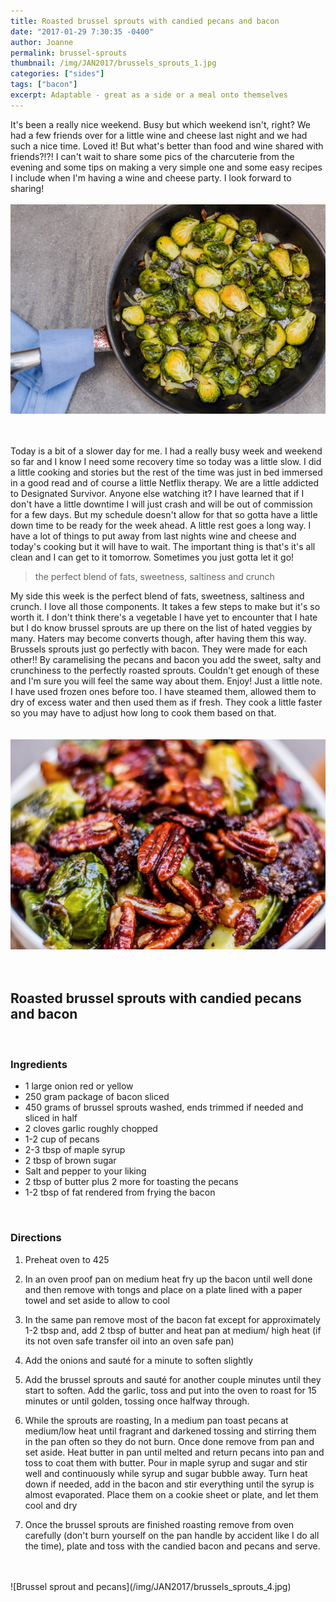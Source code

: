 ```yaml
---
title: Roasted brussel sprouts with candied pecans and bacon
date: "2017-01-29 7:30:35 -0400"
author: Joanne
permalink: brussel-sprouts
thumbnail: /img/JAN2017/brussels_sprouts_1.jpg
categories: ["sides"]
tags: ["bacon"]
excerpt: Adaptable - great as a side or a meal onto themselves
---
```


It's been a really nice weekend. Busy but which weekend isn't, right? We had a few friends over for a little wine and cheese last night and we had such a nice time.  Loved it! But what's better than food and wine shared with friends?!?! I can't wait to share some pics of the charcuterie from the evening and some tips on making a very simple one and some easy recipes I include when I'm having a wine and cheese party. I look forward to sharing!
<br>
<br>
![Brussel sprout and pecans](/img/JAN2017/brussels_sprouts_2.jpg)  
<br>
<br>

Today is a bit of a slower day for me.  I had a really busy week and weekend so far and I know I need  some recovery time so today was a little slow.  I did a little cooking and stories but the rest of the time was just in bed immersed in a good read and of course a little Netflix therapy. We are a little addicted to Designated Survivor. Anyone else watching it? I have learned that if I don't have a little downtime I will just crash and will be out of commission for a few days.  But my schedule doesn't allow for that so gotta have a little down time to be ready for the week ahead. A little rest goes a long way. I have a lot of things to put away from last nights wine and cheese and today's cooking but it will have to wait. The important thing is that's it's all clean and I can get to it tomorrow. Sometimes you just gotta let it go!  

> the perfect blend of fats, sweetness, saltiness and crunch

My side this week is the perfect blend of fats, sweetness, saltiness and crunch. I love all  those components. It takes a few steps to make but it's so worth it.  I don't think there's a vegetable I have yet to encounter that I hate but I do know brussel sprouts are up there on the list of hated veggies by many. Haters may become converts though, after having them this way. Brussels sprouts just go perfectly with bacon. They were made for each other!! By caramelising the pecans and bacon you add the sweet, salty and crunchiness to the perfectly roasted sprouts. Couldn't get enough of these and I'm sure you will feel the same way about them. Enjoy!
Just a little note.  I have used frozen ones before too.  I have steamed them, allowed them to dry of excess water and then used them as if fresh.  They cook a little faster so you may have to adjust how long to cook them based on that.  
<br>
<br>
![Brussel sprout and pecans](/img/JAN2017/brussels_sprouts_3.jpg)  
<br>
<br>

## Roasted brussel sprouts with candied pecans and bacon
<br>

### Ingredients

* 1 large onion red or yellow
* 250 gram package of bacon sliced
* 450 grams of brussel sprouts washed, ends trimmed if needed and sliced in half
* 2 cloves garlic roughly chopped
* 1-2 cup of pecans
* 2-3 tbsp of maple syrup
* 2 tbsp of brown sugar
* Salt and pepper to your liking
* 2 tbsp of butter plus 2 more for toasting the pecans
* 1-2 tbsp of fat rendered from frying the bacon
<br>

### Directions

1. Preheat oven to 425

1. In an oven proof pan on medium heat fry up the bacon until well done and then remove with tongs and place on a plate lined with a paper towel and set aside to allow to cool

1. In the same pan remove most of the bacon fat except for approximately 1-2 tbsp and, add 2 tbsp of butter and heat pan at medium/ high heat (if its not oven safe transfer oil into an oven safe pan)

1. Add the onions and sauté for a minute to soften slightly

1. Add the brussel sprouts and sauté for another couple minutes until they start to soften.  Add the garlic, toss and put into the oven to roast for 15 minutes or until golden, tossing once halfway through.

1. While the sprouts are roasting, In a medium pan toast pecans at medium/low heat until fragrant and darkened tossing and stirring them in the pan often so they do not burn. Once done remove from pan and set aside. Heat butter in pan until melted and return pecans into pan and toss to coat them with butter. Pour in maple syrup and sugar and stir well and continuously while syrup and sugar bubble away. Turn heat down if needed, add in the bacon and stir everything until the syrup is almost evaporated. Place them on a cookie sheet or plate, and let them cool and dry

1. Once the brussel sprouts are finished roasting remove from oven carefully (don't burn yourself on the pan handle by accident like I do all the time), plate and toss with the candied bacon and pecans and serve. 


<br>
<br>
![Brussel sprout and pecans](/img/JAN2017/brussels_sprouts_4.jpg)

